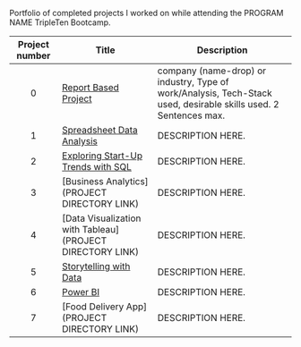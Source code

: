 Portfolio of completed projects I worked on while attending the PROGRAM NAME TripleTen Bootcamp.

| Project number | Title | Description |
| :-----------: | ----------- |----------- |
| 0 | [Report Based Project](https://github.com/tiffanybergett-tripleten/BI_Analytic_Projects/tree/main/Fresh%20Beats) | company (name-drop) or industry, Type of work/Analysis, Tech-Stack used, desirable skills used. 2 Sentences max. |
| 1 | [Spreadsheet Data Analysis](https://github.com/tiffanybergett-tripleten/BI_Analytic_Projects/tree/main/Manhattan%20Vacation%20Rental%20Market%20Project) | DESCRIPTION HERE. |
| 2 | [Exploring Start-Up Trends with SQL](https://github.com/tiffanybergett-tripleten/BI_Analytic_Projects/tree/main/Zuber) | DESCRIPTION HERE. |
| 3 | [Business Analytics](PROJECT DIRECTORY LINK) | DESCRIPTION HERE. |
| 4 | [Data Visualization with Tableau](PROJECT DIRECTORY LINK) | DESCRIPTION HERE. |
| 5 | [Storytelling with Data](https://github.com/tiffanybergett-tripleten/BI_Analytic_Projects/tree/main/Puget%20Sound) | DESCRIPTION HERE. |
| 6 | [Power BI](https://github.com/tiffanybergett-tripleten/BI_Analytic_Projects/tree/main/CrewTracker) | DESCRIPTION HERE. |
| 7 | [Food Delivery App](PROJECT DIRECTORY LINK) | DESCRIPTION HERE. |
<!--
| 8 | [Code Pudding](PROJECT DIRECTORY LINK) | DESCRIPTION HERE. |
| 9 | [Externship](PROJECT DIRECTORY LINK) | DESCRIPTION HERE. |
| 10| [Pet Project](PROJECT DIRECTORY LINK) | DESCRIPTION HERE. |
-->
